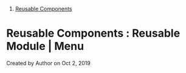 1.  [Reusable Components](index.html)

<span id="title-text"> Reusable Components : Reusable Module \| Menu </span>
================================================================================

Created by <span class="author">Author</span> on Oct 2, 2019